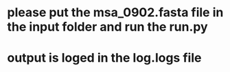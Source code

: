 # please put the msa_0902.fasta file in the input folder and run the run.py
# output is loged in the log.logs file
